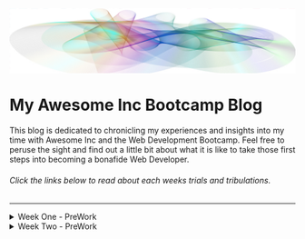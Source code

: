 <img align="center" src="https://github.com/sflittrell/sflittrell.github.io/blob/dev/img/BlogHeader.jpg">

# My Awesome Inc Bootcamp Blog

This blog is dedicated to chronicling my experiences and insights into my time with Awesome Inc and the Web Development Bootcamp. Feel free to peruse the sight and find out a little bit about what it is like to take those first steps into becoming a bonafide Web Developer.
###### *Click the links below to read about each weeks trials and tribulations.*

---

<details><summary>Week One - PreWork</summary>

<hr>
<h2>Onboarding, Git, and Github</h2>
Whew! What a week. I had expected to be challenged but I wasn’t prepared for this. There is so much information coming at you from all sides it can be overwhelming. I have to admit, I got sucked down a hole once or twice, surfacing 5 hours later after finding myself clicking that next link that would finally tell me the etymological origins of of the ~ in coding languages. It’s a trap I tell you! Anyway, it has been challenging but rewarding as well.

<br><img align="right" width="200" height="140" src="https://github.com/sflittrell/sflittrell.github.io/blob/dev/img/FrustrationImage.jpg?raw=true"> One of the first things all of us here in the Bootcamp truly experienced was the philosophy of *fail fast, fail often, fail forward*. This first week was filled with quite a few stumbles and failures. Working with Git in terminal was one such example. It seemed like an insurmountable tangle of confusion. All the commands, pushing and pulling, incorporating VS Code, talking with Github. Blah! It made my head hurt.<br>

At first I saw Git as a program that we would be using to create projects, but then I had an epiphany! Git was a simple, iterative file system not some mysterious, all powerful programing behemoth. All it did was store and keep track of changes you make to files and folders, changes made **using other tools**. Git wasn’t the tool itself! Once I realized that, everything started to come together. Little concepts and ideas started to fall into place and the real work of learning could begin. Not to say everything was peaches and cream. There were still some stumbling blocks here and there, but they didn’t feel insurmountable. I had the confidence to move forward because I had failed and overcome.<br>

This first week has been a challenge but also fun. Does that make me a masochist? Who knows. Let's jump off that cliff together. Until next week.

![Falling of Cliff](https://media.giphy.com/media/kPxPY02zEIuGs/giphy.gif)

</details>

<details><summary>Week Two - PreWork</summary>

<hr>
<h2>HTML and CSS</h2>
So, week two of Bootcamp has come and gone and I’m feeling much more confident in myself and the experience. The second week was all about HTML and CSS. This week seemed a little liter then last. I think because I have had some experience in using it over the years. It was a great opportunity to refresh myself on HTML and learn a lot more about CSS. I can now see the potential and power of CSS for formatting and styling a site.

There wasn’t as much of a struggle this week as there was last. Don’t get me wrong, there were some missteps but most of those come down to my own carelessness, misspellings, typos, simple errors. I think I need to learn to be more patient and not rush to finish. It’s about the learning **process** and not the finished product.

I am eager to learn more about CSS and stretch some of those creative muscles. Really get in there and design something great. I am also excited (and a little nervous) to start using Github collaboratively and see how the workflow works.

</details>